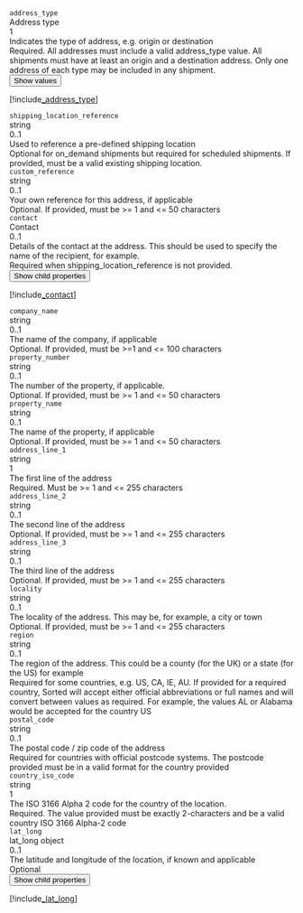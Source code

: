 <div class="property">
    <div class="name"><code>address_type</code></div>
    <div class="type">Address type</div>
    <div class="occurs">1</div>
    <div class="description">Indicates the type of address, e.g. origin or destination	</div>
    <div class="validation">Required. All addresses must include a valid address_type value. All shipments must have at least an origin and a destination address. Only one address of each type may be included in any shipment.</div>     
    <div class="dropdown"> 
        <button onclick="dropFunction(this)">Show values</button>
        <div class="dropdown-content">

[!include[_address_type](_address_type.md)]
</div>
    </div>              
</div>
<div class="property">
    <div class="name"><code>shipping_location_reference</code></div>
    <div class="type">string</div>
    <div class="occurs">0..1</div>
    <div class="description">Used to reference a pre-defined shipping location	</div>
    <div class="validation">Optional for on_demand shipments but required for scheduled shipments. If provided, must be a valid existing shipping location.</div>
</div>
<div class="property">
    <div class="name"><code>custom_reference</code></div>
    <div class="type">string</div>
    <div class="occurs">0..1</div>
    <div class="description">Your own reference for this address, if applicable</div>
    <div class="validation">Optional. If provided, must be &gt;= 1 and &lt;= 50 characters</div>
</div>
<div class="property">
    <div class="name"><code>contact</code></div>
    <div class="type">Contact</div>
    <div class="occurs">0..1</div>
    <div class="description">Details of the contact at the address. This should be used to specify the name of the recipient, for example.	</div>
    <div class="validation">Required when shipping_location_reference is not provided.</div>     
    <div class="dropdown"> 
        <button onclick="dropFunction(this)">Show child properties</button>
        <div class="dropdown-content">

[!include[_contact](_contact.md)]
</div>
    </div>              
</div>
<div class="property">
    <div class="name"><code>company_name</code></div>
    <div class="type">string</div>
    <div class="occurs">0..1</div>
    <div class="description">The name of the company, if applicable	</div>
    <div class="validation">Optional. If provided, must be &gt;=1 and &lt;= 100 characters</div>
</div>
<div class="property">
    <div class="name"><code>property_number</code></div>
    <div class="type">string</div>
    <div class="occurs">0..1</div>
    <div class="description">The number of the property, if applicable.	</div>
    <div class="validation">Optional. If provided, must be &gt;= 1 and &lt;= 50 characters</div>
</div>
<div class="property">
    <div class="name"><code>property_name</code></div>
    <div class="type">string</div>
    <div class="occurs">0..1</div>
    <div class="description">The name of the property, if applicable</div>
    <div class="validation">Optional. If provided, must be &gt;= 1 and &lt;= 50 characters</div>
</div>
<div class="property">
    <div class="name"><code>address_line_1</code></div>
    <div class="type">string</div>
    <div class="occurs">1</div>
    <div class="description">The first line of the address</div>
    <div class="validation">Required. Must be &gt;= 1 and &lt;= 255 characters</div>
</div>
<div class="property">
    <div class="name"><code>address_line_2</code></div>
    <div class="type">string</div>
    <div class="occurs">0..1</div>
    <div class="description">The second line of the address</div>
    <div class="validation">Optional. If provided, must be &gt;= 1 and &lt;= 255 characters</div>
</div>
<div class="property">
    <div class="name"><code>address_line_3</code></div>
    <div class="type">string</div>
    <div class="occurs">0..1</div>
    <div class="description">The third line of the address</div>
    <div class="validation">Optional. If provided, must be &gt;= 1 and &lt;= 255 characters</div>
</div>
<div class="property">
    <div class="name"><code>locality</code></div>
    <div class="type">string</div>
    <div class="occurs">0..1</div>
    <div class="description">The locality of the address. This may be, for example, a city or town</div>
    <div class="validation">Optional. If provided, must be &gt;= 1 and &lt;= 255 characters</div>
</div>
<div class="property">
    <div class="name"><code>region</code></div>
    <div class="type">string</div>
    <div class="occurs">0..1</div>
    <div class="description">The region of the address. This could be a county (for the UK) or a state (for the US) for example</div>
    <div class="validation">Required for some countries, e.g. US, CA, IE, AU. If provided for a required country, Sorted will accept either official abbreviations or full names and will convert between values as required. For example, the values AL or Alabama would be accepted for the country US</div>
</div>
<div class="property">
    <div class="name"><code>postal_code</code></div>
    <div class="type">string</div>
    <div class="occurs">0..1</div>
    <div class="description">The postal code / zip code of the address</div>
    <div class="validation">Required for countries with official postcode systems. The postcode provided must be in a valid format for the country provided</div>
</div>
<div class="property">
    <div class="name"><code>country_iso_code</code></div>
    <div class="type">string</div>
    <div class="occurs">1</div>
    <div class="description">The ISO 3166 Alpha 2 code for the country of the location.	</div>
    <div class="validation">Required. The value provided must be exactly 2-characters and be a valid country ISO 3166 Alpha-2 code</div>
</div>
<div class="property">
    <div class="name"><code>lat_long</code></div>
    <div class="type">lat_long object</div>
    <div class="occurs">0..1</div>
    <div class="description">The latitude and longitude of the location, if known and applicable</div>
    <div class="validation">Optional</div>     
    <div class="dropdown"> 
        <button onclick="dropFunction(this)">Show child properties</button>
        <div class="dropdown-content">

[!include[_lat_long](_lat_long.md)]
</div>
    </div>              
</div>